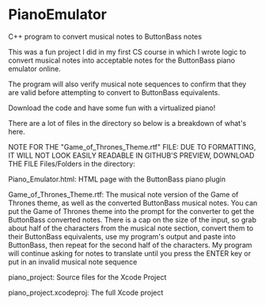 # PianoEmulator
C++ program to convert musical notes to ButtonBass notes

This was a fun project I did in my first CS course in which I wrote logic to convert musical notes into acceptable notes for the ButtonBass piano emulator online.

The program will also verify musical note sequences to confirm that they are valid before attempting to convert to ButtonBass equivalents.

Download the code and have some fun with a virtualized piano!

There are a lot of files in the directory so below is a breakdown of what's here.

NOTE FOR THE "Game_of_Thrones_Theme.rtf" FILE: DUE TO FORMATTING, IT WILL NOT LOOK EASILY READABLE IN GITHUB'S PREVIEW, DOWNLOAD THE FILE
Files/Folders in the directory:

  Piano_Emulator.html: HTML page with the ButtonBass piano plugin
  
  Game_of_Thrones_Theme.rtf: The musical note version of the Game of Thrones theme, as well as the converted ButtonBass musical notes. You can put the Game of Thrones theme into the prompt for the converter to get the ButtonBass converted notes. There is a cap on the size of the input, so grab about half of the characters from the musical note section, convert them to their ButtonBass equivalents, use my program's output and paste into ButtonBass, then repeat for the second half of the characters.  My program will continue asking for notes to translate until you press the ENTER key or put in an invalid musical note sequence
  
  piano_project: Source files for the Xcode Project
  
  piano_project.xcodeproj: The full Xcode project
